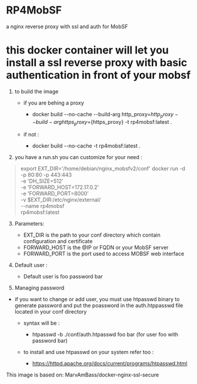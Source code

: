 # RP4MobSF
a nginx reverse proxy with ssl and auth for MobSF

this docker container will let you install a ssl reverse proxy with basic authentication in front of your mobsf 
==

1) to build the image 

   * if you are behing a proxy 
     * docker build --no-cache --build-arg http_proxy=${http_proxy} --build-arg https_proxy=${https_proxy}  -t rp4mobsf:latest .

   * if not :
     * docker build --no-cache  -t rp4mobsf:latest . 

2) you have a run.sh you can customize for your need :

 > export EXT_DIR='/home/debian/nginx_mobsfv2/conf'
 > docker run -d \
 > -p 80:80 -p 443:443 \
 > -e 'DH_SIZE=512' \
 > -e 'FORWARD_HOST=172.17.0.2' \
 > -e 'FORWARD_PORT=8000' \
 > -v $EXT_DIR:/etc/nginx/external/ \
 > --name rp4mobsf \
 > rp4mobsf:latest 

3) Parameters:


   * EXT_DIR is the path to your conf directory which contain configuration and certificate
   * FORWARD_HOST is the @IP or FQDN or your MobSF server 
   * FORWARD_PORT is the port used to access MOBSF web interface

4) Default user :

   * Default user is foo password bar

5) Managing password 

* if you want to change or add user, you must use htpasswd binary to generate password and put the poassword in the auth.htppasswd file located in your conf directory 

  * syntax will be :

    * htpasswd -b ./conf/auth.htpasswd foo bar  (for user foo with password bar)

  * to install and use htpasswd on your system refer too : 
    * https://httpd.apache.org/docs/current/programs/htpasswd.html


This image is based on:
MarvAmBass/docker-nginx-ssl-secure
